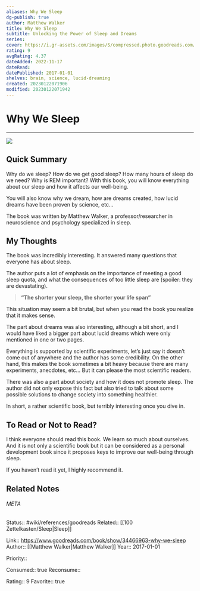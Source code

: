 ```yaml
---
aliases: Why We Sleep
dg-publish: true
author: Matthew Walker
title: Why We Sleep
subtitle: Unlocking the Power of Sleep and Dreams
series: 
cover: https://i.gr-assets.com/images/S/compressed.photo.goodreads.com/books/1556604137l/34466963._SY475_.jpg
rating: 9
avgRating: 4.37
dateAdded: 2022-11-17
dateRead: 
datePublished: 2017-01-01
shelves: brain, science, lucid-dreaming
created: 20230122071906
modified: 20230122071942
---
```

# Why We Sleep
---
![](https://i.gr-assets.com/images/S/compressed.photo.goodreads.com/books/1556604137l/34466963._SY475_.jpg)


## Quick Summary

Why do we sleep? How do we get good sleep? How many hours of sleep do we need? Why is REM important? With this book, you will know everything about our sleep and how it affects our well-being.

You will also know why we dream, how are dreams created, how lucid dreams have been proven by science, etc…

The book was written by Matthew Walker, a professor/researcher in neuroscience and psychology specialized in sleep.

## My Thoughts

The book was incredibly interesting. It answered many questions that everyone has about sleep.

The author puts a lot of emphasis on the importance of meeting a good sleep quota, and what the consequences of too little sleep are (spoiler: they are devastating).

> **“The shorter your sleep, the shorter your life span”**

This situation may seem a bit brutal, but when you read the book you realize that it makes sense.

The part about dreams was also interesting, although a bit short, and I would have liked a bigger part about lucid dreams which were only mentioned in one or two pages.

Everything is supported by scientific experiments, let’s just say it doesn’t come out of anywhere and the author has some credibility. On the other hand, this makes the book sometimes a bit heavy because there are many experiments, anecdotes, etc… But it can please the most scientific readers.

There was also a part about society and how it does not promote sleep. The author did not only expose this fact but also tried to talk about some possible solutions to change society into something healthier.

In short, a rather scientific book, but terribly interesting once you dive in.

## To Read or Not to Read?

I think everyone should read this book. We learn so much about ourselves. And it is not only a scientific book but it can be considered as a personal development book since it proposes keys to improve our well-being through sleep.

If you haven’t read it yet, I highly recommend it.


## Related Notes




###### META
Status:: #wiki/references/goodreads
Related:: [[100 Zettelkasten/Sleep\|Sleep]]

Link:: https://www.goodreads.com/book/show/34466963-why-we-sleep
Author:: [[Matthew Walker\|Matthew Walker]]
Year:: 2017-01-01

Priority:: 

Consumed:: true
Reconsume:: 

Rating:: 9
Favorite:: true
